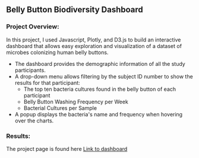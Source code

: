 ## Belly Button Biodiversity Dashboard
### Project Overview: 
In this project, I used Javascript, Plotly, and D3.js to build an interactive dashboard that allows easy exploration and visualization of a dataset of microbes colonizing human belly buttons. 
- The dashboard provides the demographic information of all the study participants. 
- A drop-down menu allows filtering by the subject ID number to show the results for that participant:
  - The top ten bacteria cultures found in the belly button of each participant
  - Belly Button Washing Frequency per Week
  - Bacterial Cultures per Sample
- A popup displays the bacteria's name and frequency when hovering over the charts.

### Results:
The project page is found here [Link to dashboard](https://public.tableau.com/app/profile/laura.hemydin/viz/M14Challenge-BikeSharingProject/BikeTripAnalysis?publish=yes)
